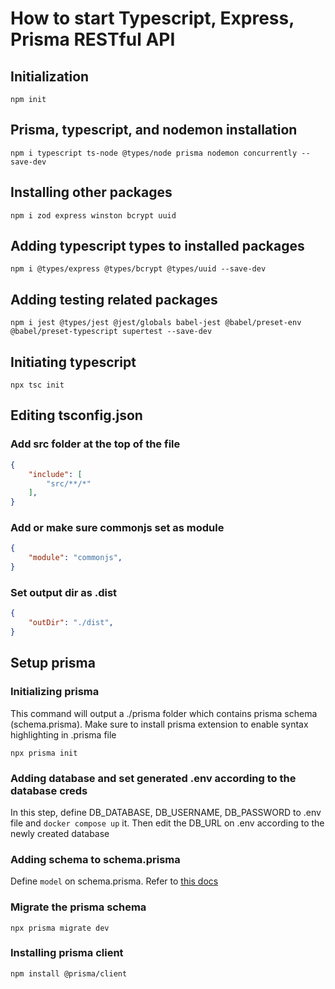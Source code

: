 # How to start Typescript, Express, Prisma RESTful API

## Initialization
```
npm init

```

## Prisma, typescript, and nodemon installation
```
npm i typescript ts-node @types/node prisma nodemon concurrently --save-dev
```

## Installing other packages
```
npm i zod express winston bcrypt uuid
```

## Adding typescript types to installed packages
```
npm i @types/express @types/bcrypt @types/uuid --save-dev
```

## Adding testing related packages 
```
npm i jest @types/jest @jest/globals babel-jest @babel/preset-env @babel/preset-typescript supertest --save-dev
```

## Initiating typescript
```
npx tsc init
```

## Editing tsconfig.json
### Add src folder at the top of the file
```json
{
    "include": [
        "src/**/*"
    ],
}
```

### Add or make sure commonjs set as module
```json
{
    "module": "commonjs",
}
```

### Set output dir as .dist
```json
{
    "outDir": "./dist",   
}
```

## Setup prisma
### Initializing prisma
This command will output a ./prisma folder which contains prisma schema (schema.prisma). Make sure to install prisma extension to enable syntax highlighting in .prisma file
```
npx prisma init
```

### Adding database and set generated .env according to the database creds
In this step, define DB_DATABASE, DB_USERNAME, DB_PASSWORD to .env file and `docker compose up` it. Then edit the DB_URL on .env according to the newly created database

### Adding schema to schema.prisma
Define `model` on schema.prisma. Refer to [this docs](https://www.prisma.io/docs/orm/prisma-schema/data-model/models)

### Migrate the prisma schema
```
npx prisma migrate dev
```

### Installing prisma client
```
npm install @prisma/client
```